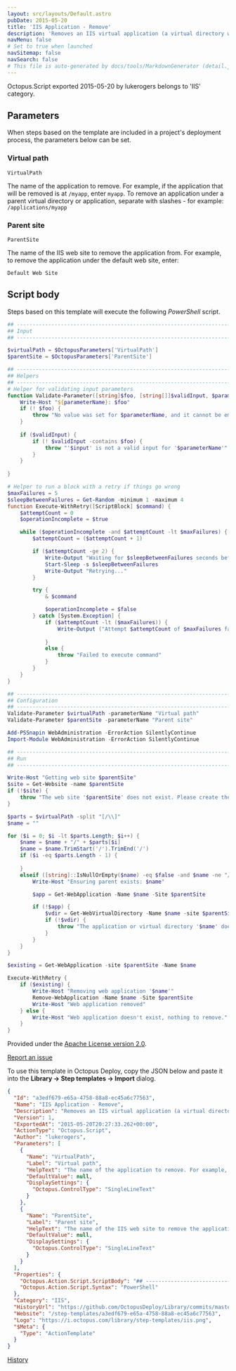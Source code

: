 ```yaml
---
layout: src/layouts/Default.astro
pubDate: 2015-05-20
title: 'IIS Application - Remove'
description: 'Removes an IIS virtual application (a virtual directory with an application pool)'
navMenu: false
# Set to true when launched
navSitemap: false
navSearch: false
# This file is auto-generated by docs/tools/MarkdownGenerator (detail.js)
---
```


Octopus.Script exported 2015-05-20 by lukerogers belongs to 'IIS' category.

## Parameters

When steps based on the template are included in a project's deployment process, the parameters below can be set.


<div class="param">

### Virtual path

`VirtualPath`

The name of the application to remove. For example, if the application that will be removed is at `/myapp`, enter `myapp`. To remove an application under a parent virtual directory or application, separate with slashes - for example: `/applications/myapp`

</div>
        
<div class="param">

### Parent site

`ParentSite`

The name of the IIS web site to remove the application from. For example, to remove the application under the default web site, enter:

    Default Web Site

</div>
        

## Script body

Steps based on this template will execute the following *PowerShell* script.

```powershell
## --------------------------------------------------------------------------------------
## Input
## --------------------------------------------------------------------------------------

$virtualPath = $OctopusParameters['VirtualPath']
$parentSite = $OctopusParameters['ParentSite']

## --------------------------------------------------------------------------------------
## Helpers
## --------------------------------------------------------------------------------------
# Helper for validating input parameters
function Validate-Parameter([string]$foo, [string[]]$validInput, $parameterName) {
    Write-Host "${parameterName}: $foo"
    if (! $foo) {
        throw "No value was set for $parameterName, and it cannot be empty"
    }
    
    if ($validInput) {
        if (! $validInput -contains $foo) {
            throw "'$input' is not a valid input for '$parameterName'"
        }
    }
    
}

# Helper to run a block with a retry if things go wrong
$maxFailures = 5
$sleepBetweenFailures = Get-Random -minimum 1 -maximum 4
function Execute-WithRetry([ScriptBlock] $command) {
	$attemptCount = 0
	$operationIncomplete = $true

	while ($operationIncomplete -and $attemptCount -lt $maxFailures) {
		$attemptCount = ($attemptCount + 1)

		if ($attemptCount -ge 2) {
			Write-Output "Waiting for $sleepBetweenFailures seconds before retrying..."
			Start-Sleep -s $sleepBetweenFailures
			Write-Output "Retrying..."
		}

		try {
			& $command

			$operationIncomplete = $false
		} catch [System.Exception] {
			if ($attemptCount -lt ($maxFailures)) {
				Write-Output ("Attempt $attemptCount of $maxFailures failed: " + $_.Exception.Message)
			
			}
			else {
			    throw "Failed to execute command"
			}
		}
	}
}

## --------------------------------------------------------------------------------------
## Configuration
## --------------------------------------------------------------------------------------
Validate-Parameter $virtualPath -parameterName "Virtual path"
Validate-Parameter $parentSite -parameterName "Parent site"

Add-PSSnapin WebAdministration -ErrorAction SilentlyContinue
Import-Module WebAdministration -ErrorAction SilentlyContinue

## --------------------------------------------------------------------------------------
## Run
## --------------------------------------------------------------------------------------

Write-Host "Getting web site $parentSite"
$site = Get-Website -name $parentSite
if (!$site) {
    throw "The web site '$parentSite' does not exist. Please create the site first."
}

$parts = $virtualPath -split "[/\\]"
$name = ""

for ($i = 0; $i -lt $parts.Length; $i++) {
    $name = $name + "/" + $parts[$i]
    $name = $name.TrimStart('/').TrimEnd('/')
    if ($i -eq $parts.Length - 1) {
        
    }
    elseif ([string]::IsNullOrEmpty($name) -eq $false -and $name -ne "/") {
        Write-Host "Ensuring parent exists: $name"

        $app = Get-WebApplication -Name $name -Site $parentSite

        if (!$app) {
            $vdir = Get-WebVirtualDirectory -Name $name -site $parentSite
            if (!$vdir) {
                throw "The application or virtual directory '$name' does not exist"
            }
        }
    }
}

$existing = Get-WebApplication -site $parentSite -Name $name

Execute-WithRetry { 
    if ($existing) {
        Write-Host "Removing web application '$name'"
		Remove-WebApplication -Name $name -Site $parentSite
        Write-Host "Web application removed"
    } else {
        Write-Host "Web application doesn't exist, nothing to remove."
    }
}
```

Provided under the [Apache License version 2.0](https://github.com/OctopusDeploy/Library/blob/master/LICENSE.txt).

[Report an issue](https://github.com/OctopusDeploy/Library/issues/new?assignees=&labels=&projects=&template=bug-report.yml&title=Issue%20with%20IIS%20Application%20-%20Remove&step-template=IIS%20Application%20-%20Remove)

<div class="get-json">

To use this template in Octopus Deploy, copy the JSON below and paste it into the **Library → Step templates → Import** dialog.

```json
{
  "Id": "a3edf679-e65a-4758-88a8-ec45a6c77563",
  "Name": "IIS Application - Remove",
  "Description": "Removes an IIS virtual application (a virtual directory with an application pool)",
  "Version": 1,
  "ExportedAt": "2015-05-20T20:27:33.262+00:00",
  "ActionType": "Octopus.Script",
  "Author": "lukerogers",
  "Parameters": [
    {
      "Name": "VirtualPath",
      "Label": "Virtual path",
      "HelpText": "The name of the application to remove. For example, if the application that will be removed is at `/myapp`, enter `myapp`. To remove an application under a parent virtual directory or application, separate with slashes - for example: `/applications/myapp`",
      "DefaultValue": null,
      "DisplaySettings": {
        "Octopus.ControlType": "SingleLineText"
      }
    },
    {
      "Name": "ParentSite",
      "Label": "Parent site",
      "HelpText": "The name of the IIS web site to remove the application from. For example, to remove the application under the default web site, enter:\n\n    Default Web Site",
      "DefaultValue": null,
      "DisplaySettings": {
        "Octopus.ControlType": "SingleLineText"
      }
    }
  ],
  "Properties": {
    "Octopus.Action.Script.ScriptBody": "## --------------------------------------------------------------------------------------\n## Input\n## --------------------------------------------------------------------------------------\n\n$virtualPath = $OctopusParameters['VirtualPath']\n$parentSite = $OctopusParameters['ParentSite']\n\n## --------------------------------------------------------------------------------------\n## Helpers\n## --------------------------------------------------------------------------------------\n# Helper for validating input parameters\nfunction Validate-Parameter([string]$foo, [string[]]$validInput, $parameterName) {\n    Write-Host \"${parameterName}: $foo\"\n    if (! $foo) {\n        throw \"No value was set for $parameterName, and it cannot be empty\"\n    }\n    \n    if ($validInput) {\n        if (! $validInput -contains $foo) {\n            throw \"'$input' is not a valid input for '$parameterName'\"\n        }\n    }\n    \n}\n\n# Helper to run a block with a retry if things go wrong\n$maxFailures = 5\n$sleepBetweenFailures = Get-Random -minimum 1 -maximum 4\nfunction Execute-WithRetry([ScriptBlock] $command) {\n\t$attemptCount = 0\n\t$operationIncomplete = $true\n\n\twhile ($operationIncomplete -and $attemptCount -lt $maxFailures) {\n\t\t$attemptCount = ($attemptCount + 1)\n\n\t\tif ($attemptCount -ge 2) {\n\t\t\tWrite-Output \"Waiting for $sleepBetweenFailures seconds before retrying...\"\n\t\t\tStart-Sleep -s $sleepBetweenFailures\n\t\t\tWrite-Output \"Retrying...\"\n\t\t}\n\n\t\ttry {\n\t\t\t& $command\n\n\t\t\t$operationIncomplete = $false\n\t\t} catch [System.Exception] {\n\t\t\tif ($attemptCount -lt ($maxFailures)) {\n\t\t\t\tWrite-Output (\"Attempt $attemptCount of $maxFailures failed: \" + $_.Exception.Message)\n\t\t\t\n\t\t\t}\n\t\t\telse {\n\t\t\t    throw \"Failed to execute command\"\n\t\t\t}\n\t\t}\n\t}\n}\n\n## --------------------------------------------------------------------------------------\n## Configuration\n## --------------------------------------------------------------------------------------\nValidate-Parameter $virtualPath -parameterName \"Virtual path\"\nValidate-Parameter $parentSite -parameterName \"Parent site\"\n\nAdd-PSSnapin WebAdministration -ErrorAction SilentlyContinue\nImport-Module WebAdministration -ErrorAction SilentlyContinue\n\n## --------------------------------------------------------------------------------------\n## Run\n## --------------------------------------------------------------------------------------\n\nWrite-Host \"Getting web site $parentSite\"\n$site = Get-Website -name $parentSite\nif (!$site) {\n    throw \"The web site '$parentSite' does not exist. Please create the site first.\"\n}\n\n$parts = $virtualPath -split \"[/\\\\]\"\n$name = \"\"\n\nfor ($i = 0; $i -lt $parts.Length; $i++) {\n    $name = $name + \"/\" + $parts[$i]\n    $name = $name.TrimStart('/').TrimEnd('/')\n    if ($i -eq $parts.Length - 1) {\n        \n    }\n    elseif ([string]::IsNullOrEmpty($name) -eq $false -and $name -ne \"/\") {\n        Write-Host \"Ensuring parent exists: $name\"\n\n        $app = Get-WebApplication -Name $name -Site $parentSite\n\n        if (!$app) {\n            $vdir = Get-WebVirtualDirectory -Name $name -site $parentSite\n            if (!$vdir) {\n                throw \"The application or virtual directory '$name' does not exist\"\n            }\n        }\n    }\n}\n\n$existing = Get-WebApplication -site $parentSite -Name $name\n\nExecute-WithRetry { \n    if ($existing) {\n        Write-Host \"Removing web application '$name'\"\n\t\tRemove-WebApplication -Name $name -Site $parentSite\n        Write-Host \"Web application removed\"\n    } else {\n        Write-Host \"Web application doesn't exist, nothing to remove.\"\n    }\n}",
    "Octopus.Action.Script.Syntax": "PowerShell"
  },
  "Category": "IIS",
  "HistoryUrl": "https://github.com/OctopusDeploy/Library/commits/master/step-templates//opt/buildagent/work/75443764cd38076d/step-templates/iis-app-remove.json",
  "Website": "/step-templates/a3edf679-e65a-4758-88a8-ec45a6c77563",
  "Logo": "https://i.octopus.com/library/step-templates/iis.png",
  "$Meta": {
    "Type": "ActionTemplate"
  }
}
```

[History](https://github.com/OctopusDeploy/Library/commits/master/step-templates/https://github.com/OctopusDeploy/Library/commits/master/step-templates//opt/buildagent/work/75443764cd38076d/step-templates/iis-app-remove.json)

</div>
